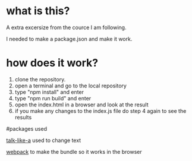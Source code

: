 # what is this?
A extra excersize from the cource I am following.
 
I needed to make a package.json and make it work.

# how does it work?
1. clone the repository.
2. open a terminal and go to the local repository
3. type "npm install" and enter
4. type "npm run build" and enter
5. open the index.html in a browser and look at the result
6. if you make any changes to the index.js file do step 4 again to see the results

#packages used

 [talk-like-a](https://www.npmjs.com/package/talk-like-a)
 used to change text
 
 [webpack](https://webpack.js.org/) 
 to make the bundle so it works in the browser
